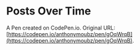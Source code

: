 # Posts Over Time

A Pen created on CodePen.io. Original URL: [https://codepen.io/anthonymoubz/pen/gOqWrqB](https://codepen.io/anthonymoubz/pen/gOqWrqB).

